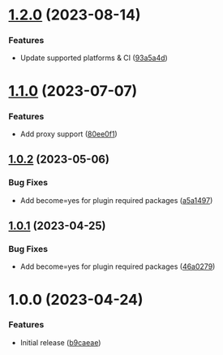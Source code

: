 # [1.2.0](https://github.com/de-it-krachten/ansible-role-helm/compare/v1.1.0...v1.2.0) (2023-08-14)


### Features

* Update supported platforms & CI ([93a5a4d](https://github.com/de-it-krachten/ansible-role-helm/commit/93a5a4db22d41a36e68d7aa11d057acfe0f0525b))

# [1.1.0](https://github.com/de-it-krachten/ansible-role-helm/compare/v1.0.2...v1.1.0) (2023-07-07)


### Features

* Add proxy support ([80ee0f1](https://github.com/de-it-krachten/ansible-role-helm/commit/80ee0f1bc3e71f2e2db433d21d4b7a4474e79ab8))

## [1.0.2](https://github.com/de-it-krachten/ansible-role-helm/compare/v1.0.1...v1.0.2) (2023-05-06)


### Bug Fixes

* Add become=yes for plugin required packages ([a5a1497](https://github.com/de-it-krachten/ansible-role-helm/commit/a5a1497d05a26c1a913b9a6dc6a391b06eaef57a))

## [1.0.1](https://github.com/de-it-krachten/ansible-role-helm/compare/v1.0.0...v1.0.1) (2023-04-25)


### Bug Fixes

* Add become=yes for plugin required packages ([46a0279](https://github.com/de-it-krachten/ansible-role-helm/commit/46a02792a797423cfbfffc4deffb91c4fa5e6255))

# 1.0.0 (2023-04-24)


### Features

* Initial release ([b9caeae](https://github.com/de-it-krachten/ansible-role-helm/commit/b9caeae8a5cbcd0748fae6dd520284ea8936f1a0))
